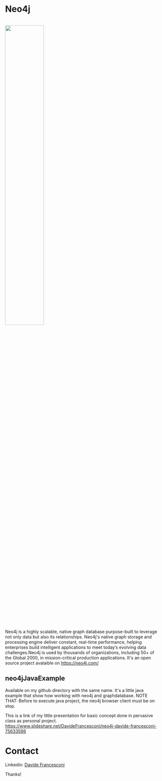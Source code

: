 # Neo4j 
<br />
<img src="https://s3.amazonaws.com/dev.assets.neo4j.com/wp-content/uploads/20140926224303/neo4j_logo-facebook.png" alt="" width="50%" height="50%"/>
<br />

Neo4j is a highly scalable, native graph database purpose-built to leverage not only data but also its relationships.
Neo4j's native graph storage and processing engine deliver constant, real-time performance, helping enterprises build intelligent applications to meet today’s evolving data challenges.Neo4j is used by thousands of organizations, including 50+ of the Global 2000, in mission-critical production applications. 
It's an open source project avalaible on https://neo4j.com/

## neo4jJavaExample
Available on my github directory with the same name. 
It's a little java example that show how working with neo4j and graphdatabase.
NOTE THAT:
Before to execute java project, the neo4j browser client must be on stop.

This is a link of my little presentation for basic concept done in pervasive class as personal project.<br /> 
https://www.slideshare.net/DavideFrancesconi/neo4j-davide-francesconi-75633598

# Contact

Linkedin: 
<a href="https://www.linkedin.com/in/davide-francesconi-39677aa1"> Davide Francesconi </a>

Thanks!
